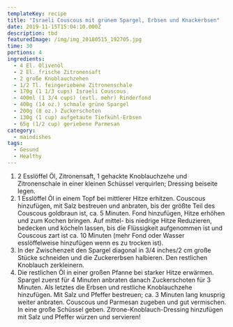 ```yaml
---
templateKey: recipe
title: "Israeli Couscous mit grünem Spargel, Erbsen und Knackerbsen"
date: 2019-11-15T15:04:10.000Z
description: tbd
featuredImage: /img/img_20180515_192705.jpg
time: 30
portions: 4
ingredients:
  - 4 El. Olivenöl
  - 2 El. frische Zitronensaft
  - 2 große Knoblauchzehen
  - 1/2 Tl. feingeriebene Zitronenschale
  - 170g (1 1/3 cups) Israeli Couscous
  - 400ml (1 3/4 cups) (evtl. mehr) Rinderfond
  - 400g (14 oz.) schmale grüne Spargel
  - 200g (8 oz.) Zuckerschoten
  - 130g (1 cup) aufgetaute Tiefkühl-Erbsen
  - 65g (1/2 cup) geriebene Parmesan
category:
  - maindishes
tags:
  - Gesund
  - Healthy
---
```


1. 2 Esslöffel Öl, Zitronensaft, 1 gehackte Knoblauchzehe und Zitronenschale in einer kleinen Schüssel verquirlen; Dressing beiseite legen.
2. 1 Esslöffel Öl in einem Topf bei mittlerer Hitze erhitzen. Couscous hinzufügen, mit Salz bestreuen und anbraten, bis der größte Teil des Couscous goldbraun ist, ca. 5 Minuten. Fond hinzufügen, Hitze erhöhen und zum Kochen bringen. Auf mittel- bis niedrige Hitze Reduzieren, bedecken und köcheln lassen, bis die Flüssigkeit aufgenommen ist und Couscous zart ist ca. 10 Minuten (mehr Fond oder Wasser esslöffelweise hinzufügen wenn es zu trocken ist).
3. In der Zwischenzeit den Spargel diagonal in 3/4 inches/2 cm große Stücke schneiden und die Zuckererbsen halbieren. Den restlichen Knoblauch zerkleinern.
4. Die restlichen Öl in einer großen Pfanne bei starker Hitze erwärmen. Spargel zuerst für 4 Minuten anbraten danach Zuckerschoten für 3 Minuten. Als letztes die Erbsen und restliche Knoblauchzehe hinzufügen. Mit Salz und Pfeffer bestreuen; ca. 3 Minuten lang knusprig weiter anbraten. Couscous und Parmesan zugeben und gut vermischen. In eine große Schüssel geben. Zitrone-Knoblauch-Dressing hinzufügen
   mit Salz und Pfeffer würzen und servieren!
